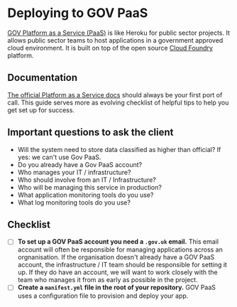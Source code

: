 # Deploying to GOV PaaS

[GOV Platform as a Service (PaaS)](https://www.cloud.service.gov.uk/) is like Heroku for public sector projects. It allows public sector teams to host applications in a government approved cloud environment. It is built on top of the open source [Cloud Foundry](https://github.com/cloudfoundry) platform.

## Documentation

[The official Platform as a Service docs](https://docs.cloud.service.gov.uk/#gov-uk-platform-as-a-service) should always be your first port of call. This guide serves more as evolving checklist of helpful tips to help you get set up for success.

## Important questions to ask the client

- Will the system need to store data classified as higher than official? If yes: we can't use Gov PaaS.
- Do you already have a Gov PaaS account?
- Who manages your IT / infrastructure?
- Who should involve from an IT / Infrastructure?
- Who will be managing this service in production?
- What application monitoring tools do you use?
- What log monitoring tools do you use?

## Checklist

- [ ] **To set up a GOV PaaS account you need a `.gov.uk` email.** This email account will often be responsible for managing applications across an orgnanisation. If the organisation doesn't already have a GOV PaaS account, the infrastructure / IT team should be responsible for setting it up. If they do have an account, we will want to work closely with the team who manages it from as early as possible in the project.
- [ ] **Create a `manifest.yml` file in the root of your repository.** GOV PaaS uses a configuration file to provision and deploy your app.
